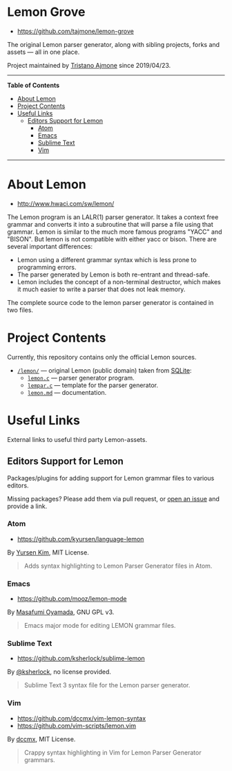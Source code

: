 # Lemon Grove

- https://github.com/tajmone/lemon-grove

The original Lemon parser generator, along with sibling projects, forks and assets — all in one place.

Project maintained by [Tristano Ajmone] since 2019/04/23.

-----

**Table of Contents**

<!-- MarkdownTOC autolink="true" bracket="round" autoanchor="false" lowercase="only_ascii" uri_encoding="true" levels="1,2,3" -->

- [About Lemon](#about-lemon)
- [Project Contents](#project-contents)
- [Useful Links](#useful-links)
    - [Editors Support for Lemon](#editors-support-for-lemon)
        - [Atom](#atom)
        - [Emacs](#emacs)
        - [Sublime Text](#sublime-text)
        - [Vim](#vim)

<!-- /MarkdownTOC -->

-----

# About Lemon

- http://www.hwaci.com/sw/lemon/

The Lemon program is an LALR(1) parser generator.
It takes a context free grammar and converts it into a subroutine that will parse a file using that grammar.
Lemon is similar to the much more famous programs "YACC" and "BISON".
But lemon is not compatible with either yacc or bison.
There are several important differences:

* Lemon using a different grammar syntax which is less prone to programming errors.
* The parser generated by Lemon is both re-entrant and thread-safe.
* Lemon includes the concept of a non-terminal destructor, which makes it much easier to write a parser that does not leak memory.

The complete source code to the lemon parser generator is contained in two files.


# Project Contents

Currently, this repository contains only the official Lemon sources.

- [`/lemon/`](./lemon/) — original Lemon (public domain) taken from [SQLite]:
    + [`lemon.c`](./lemon/lemon.c) — parser generator program.
    + [`lempar.c`](./lemon/lempar.c) — template for the parser generator.
    + [`lemon.md`](./lemon/lemon.md) — documentation.


# Useful Links

External links to useful third party Lemon-assets.


## Editors Support for Lemon

Packages/plugins for adding support for Lemon grammar files to various editors.

Missing packages? Please add them via pull request, or [open an issue] and provide a link.

### Atom

- https://github.com/kyursen/language-lemon

By [Yursen Kim], MIT License.

> Adds syntax highlighting to Lemon Parser Generator files in Atom.

### Emacs

- https://github.com/mooz/lemon-mode

By [Masafumi Oyamada], GNU GPL v3.

> Emacs major mode for editing LEMON grammar files.

### Sublime Text

- https://github.com/ksherlock/sublime-lemon

By [@ksherlock], no license provided.

> Sublime Text 3 syntax file for the Lemon parser generator.

### Vim

- https://github.com/dccmx/vim-lemon-syntax
- https://github.com/vim-scripts/lemon.vim

By [dccmx], MIT License.

> Crappy syntax highlighting in Vim for Lemon Parser Generator grammars.

<!-----------------------------------------------------------------------------
                               REFERENCE LINKS                                
------------------------------------------------------------------------------>

[open an issue]: https://github.com/tajmone/lemon-grove/issues/new "Click to open a new issue..."

<!-- 3rd party tools -->

[SQLite]: https://www.sqlite.org/index.html "Visit SQLite website"

<!-- people -->

[@ksherlock]: https://github.com/ksherlock "View @ksherlock's GitHub profile"
[dccmx]: https://github.com/dccmx "View dccmx's GitHub profile"
[Masafumi Oyamada]: http://mooz.github.io/ "Visit Masafumi Oyamada's website"
[Tristano Ajmone]: https://github.com/tajmone "View Tristano Ajmone's GitHub profile"
[Yursen Kim]: https://github.com/kyursen "View Yursen Kim's GitHub profile"

<!-- EOF -->